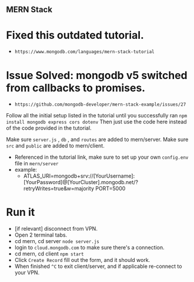 ## MERN Stack

# Fixed this outdated tutorial.
- `https://www.mongodb.com/languages/mern-stack-tutorial`

# Issue Solved: mongodb v5 switched from callbacks to promises.
- `https://github.com/mongodb-developer/mern-stack-example/issues/27`

Follow all the initial setup listed in the tutorial until you successfully ran `npm install mongodb express cors dotenv`
Then just use the code here instead of the code provided in the tutorial. 

Make sure `server.js` , `db` , and `routes` are added to mern/server.
Make sure `src` and `public` are added to mern/client.

* Referenced in the tutorial link, make sure to set up your own `config.env` file in `mern/server`
* example:
  * ATLAS_URI=mongodb+srv://[YourUsername]:[YourPassword]@[YourCluster].mongodb.net/?retryWrites=true&w=majority
    PORT=5000

# Run it
- [if relevant] disconnect from VPN.
- Open 2 terminal tabs.
- cd mern, cd server `node server.js`
- login to `cloud.mongodb.com` to make sure there's a connection.
- cd mern, cd client `npm start`
- Click `Create Record` fill out the form, and it should work.
- When finished `^C` to exit client/server, and if applicable re-connect to your VPN.

